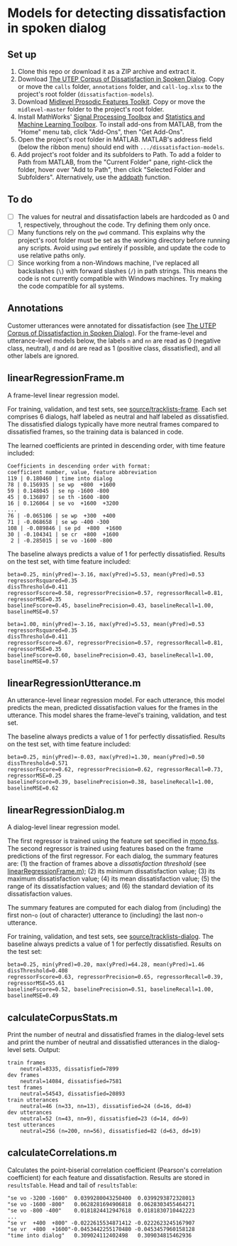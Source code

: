 # Models for detecting dissatisfaction in spoken dialog

## Set up

1. Clone this repo or download it as a ZIP archive and extract it.
2. Download [The UTEP Corpus of Dissatisfaction in Spoken
   Dialog](https://github.com/joneavila/utep-dissatisfaction-corpus). Copy or move the
   `calls` folder, `annotations` folder, and `call-log.xlsx` to the
   project's root folder (`dissatisfaction-models`).
3. Download [Midlevel Prosodic Features
   Toolkit](https://github.com/nigelgward/midlevel). Copy or move the `midlevel-master`
   folder to the project's root folder.
4. Install MathWorks' [Signal Processing
   Toolbox](https://www.mathworks.com/products/signal.html) and [Statistics and
   Machine Learning
   Toolbox](https://www.mathworks.com/products/statistics.html). To install
   add-ons from MATLAB, from the "Home" menu tab, click "Add-Ons", then "Get Add-Ons".
5. Open the project's root folder in
   MATLAB. MATLAB's address field (below the ribbon menu) should end with `.../dissatisfaction-models`.
6. Add project's root folder and its subfolders to Path. To add a folder to Path
   from MATLAB, from the "Current Folder" pane, right-click the folder, hover over "Add
   to Path", then click "Selected Folder and Subfolders". Alternatively,
   use the
   [addpath](https://www.mathworks.com/help/matlab/ref/addpath.html) function.

## To do

- [ ] The values for neutral and dissatisfaction labels are hardcoded as 0 and 1,
  respectively, throughout the code. Try defining them only once.
- [ ] Many functions rely on the `pwd` command. This explains why the project's
  root folder must be set as the working directory before running any scripts.
  Avoid using `pwd` entirely if possible, and update the code to use relative
  paths only.
- [ ] Since working from a non-Windows machine, I've replaced all backslashes (`\`)
  with forward slashes (`/`) in path strings. This means the code is not
  currently compatible with Windows machines. Try making the code compatible for all systems.

## Annotations

Customer utterances were annotated for dissatisfaction (see [The UTEP Corpus of
Dissatisfaction in Spoken
Dialog](https://github.com/joneavila/utep-dissatisfaction-corpus)). For the
frame-level and utterance-level models below, the labels `n` and `nn` are read
as 0 (negative class, neutral), `d` and `dd` are read as 1 (positive class,
dissatisfied), and all other labels are ignored.

## linearRegressionFrame.m

A frame-level linear regression model.

For training, validation, and test sets, see
[source/tracklists-frame](source/tracklists-frame). Each set comprises 6
dialogs, half labeled as neutral and half labeled as dissatisfied. The
dissatisfied dialogs typically have more neutral frames compared to dissatisfied
frames, so the training data is balanced in code.

The learned coefficients are printed in descending order, with time feature
included:

```none
Coefficients in descending order with format:
coefficient number, value, feature abbreviation
119 | 0.180460 | time into dialog
78 | 0.156935 | se wp  +800  +1600
59 | 0.148045 | se np -1600 -800
45 | 0.136897 | se th -1600 -800
16 | 0.126064 | se vo  +1600  +3200
...
76 | -0.065106 | se wp  +300  +400
71 | -0.068658 | se wp -400 -300
108 | -0.089846 | se pd  +800  +1600
30 | -0.104341 | se cr  +800  +1600
 2 | -0.285015 | se vo -1600 -800
 ```

The baseline always predicts a value of 1 for perfectly dissatisfied. Results on
the test set, with time feature included:

```none
beta=0.25, min(yPred)=-3.16, max(yPred)=5.53, mean(yPred)=0.53
regressorRsquared=0.35
dissThreshold=0.411
regressorFscore=0.58, regressorPrecision=0.57, regressorRecall=0.81, regressorMSE=0.35
baselineFscore=0.45, baselinePrecision=0.43, baselineRecall=1.00, baselineMSE=0.57
```

```none
beta=1.00, min(yPred)=-3.16, max(yPred)=5.53, mean(yPred)=0.53
regressorRsquared=0.35
dissThreshold=0.411
regressorFscore=0.67, regressorPrecision=0.57, regressorRecall=0.81, regressorMSE=0.35
baselineFscore=0.60, baselinePrecision=0.43, baselineRecall=1.00, baselineMSE=0.57
```

## linearRegressionUtterance.m

An utterance-level linear regression model. For each utterance, this model
predicts the mean, predicted dissatisfaction values for the frames in the
utterance. This model shares the frame-level's training, validation, and test
set.

The baseline always predicts a value of 1 for perfectly dissatisfied. Results on
the test set, with time feature included:

```none
beta=0.25, min(yPred)=-0.03, max(yPred)=1.30, mean(yPred)=0.50
dissThreshold=0.571
regressorFscore=0.62, regressorPrecision=0.62, regressorRecall=0.73, regressorMSE=0.25
baselineFscore=0.39, baselinePrecision=0.38, baselineRecall=1.00, baselineMSE=0.62
```

## linearRegressionDialog.m

A dialog-level linear regression model.

The first regressor is trained using the feature set specified in
[mono.fss](mono.fss). The second regressor is trained using features based on
the frame predictions of the first regressor. For each dialog, the summary
features are: (1) the fraction of frames above a *dissatisfaction threshold*
(see [linearRegressionFrame.m](#linearRegressionFrame.m)); (2) its minimum
dissatisfaction value; (3) its maximum dissatisfaction value; (4) its mean
dissatisfaction value; (5) the range of its dissatisfaction values; and (6) the
standard deviation of its dissatisfaction values.

The summary features are computed for each dialog from (including) the first
non-`o` (out of character) utterance to (including) the last non-`o` utterance.

For training, validation, and test sets, see
[source/tracklists-dialog](source/tracklists-dialog). The baseline always
predicts a value of 1 for perfectly dissatisfied. Results on the test set:

```none
beta=0.25, min(yPred)=0.20, max(yPred)=64.28, mean(yPred)=1.46
dissThreshold=0.408
regressorFscore=0.63, regressorPrecision=0.65, regressorRecall=0.39, regressorMSE=55.61
baselineFscore=0.52, baselinePrecision=0.51, baselineRecall=1.00, baselineMSE=0.49
```

## calculateCorpusStats.m

Print the number of neutral and dissatisfied frames in the dialog-level sets and
print the number of neutral and dissatisfied utterances in the dialog-level
sets. Output:

```none
train frames
    neutral=8335, dissatisfied=7899
dev frames
    neutral=14084, dissatisfied=7581
test frames
    neutral=54543, dissatisfied=20893
train utterances
    neutral=46 (n=33, nn=13), dissatisfied=24 (d=16, dd=8)
dev utterances
    neutral=52 (n=43, nn=9), dissatisfied=23 (d=14, dd=9)
test utterances
    neutral=256 (n=200, nn=56), dissatisfied=82 (d=63, dd=19)
```

## calculateCorrelations.m

Calculates the point-biserial correlation coefficient (Pearson's correlation
coefficient) for each feature and dissatisfaction. Results are stored in
`resultsTable`. Head and tail of `resultsTable`:

```none
"se vo -3200 -1600"  0.0399280043250400  0.0399293872328013
"se vo -1600 -800"   0.0628281694906818  0.0628303455464271
"se vo -800 -400"    0.0181824412947618  0.0181830710442223
...
"se vr  +400  +800" -0.0222615534871412 -0.0222623245167907
"se vr  +800  +1600"-0.0453442255170480 -0.0453457960158128
"time into dialog"   0.309024112402498   0.309034815462936
```
